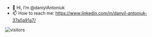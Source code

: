 - 👋 Hi, I’m @daniylAntoniuk
- 📫 How to reach me: https://www.linkedin.com/in/danyil-antoniuk-37a0a91a7/

<!---
daniylAntoniuk/daniylAntoniuk is a ✨ special ✨ repository because its `README.md` (this file) appears on your GitHub profile.
You can click the Preview link to take a look at your changes.
--->
![visitors](https://github.com/daniylAntoniuk)
